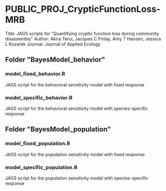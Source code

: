 # PUBLIC_PROJ_CrypticFunctionLoss-MRB
 Title: JAGS scripts for "Quantifying cryptic function loss during community disassembly"
 Author: Akira Terui, Jacques C Finlay, Amy T Hansen, Jessica L Kozarek
 Journal: Journal of Applied Ecology

## Folder "BayesModel_behavior"
### model_fixed_behavior.R
JAGS script for the behavioral sensitivity model with fixed response
### model_specific_behavior.R
JAGS script for the behavioral sensitivity model with species-specific response

## Folder "BayesModel_population"
### model_fixed_population.R
JAGS script for the population sensitivity model with fixed response
### model_specific_population.R
JAGS script for the population sensitivity model with species-specific response
